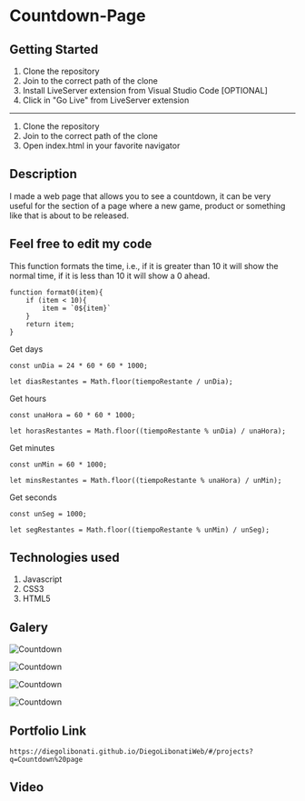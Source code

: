# Countdown-Page

## Getting Started

1. Clone the repository
2. Join to the correct path of the clone
3. Install LiveServer extension from Visual Studio Code [OPTIONAL]
4. Click in "Go Live" from LiveServer extension

---

1. Clone the repository
2. Join to the correct path of the clone
3. Open index.html in your favorite navigator

## Description

I made a web page that allows you to see a countdown, it can be very useful for the section of a page where a new game, product or something like that is about to be released.

## Feel free to edit my code

This function formats the time, i.e., if it is greater than 10 it will show the normal time, if it is less than 10 it will show a 0 ahead.

```
function format0(item){
    if (item < 10){
        item = `0${item}`
    }
    return item;
}
```

Get days

```
const unDia = 24 * 60 * 60 * 1000;

let diasRestantes = Math.floor(tiempoRestante / unDia);
```

Get hours

```
const unaHora = 60 * 60 * 1000;

let horasRestantes = Math.floor((tiempoRestante % unDia) / unaHora);
```

Get minutes

```
const unMin = 60 * 1000;

let minsRestantes = Math.floor((tiempoRestante % unaHora) / unMin);
```

Get seconds

```
const unSeg = 1000;

let segRestantes = Math.floor((tiempoRestante % unMin) / unSeg);
```

## Technologies used

1. Javascript
2. CSS3
3. HTML5

## Galery

![Countdown](https://raw.githubusercontent.com/DiegoLibonati/DiegoLibonatiWeb/main/data/projects/Javascript/Imagenes/countdown-0.jpg)

![Countdown](https://raw.githubusercontent.com/DiegoLibonati/DiegoLibonatiWeb/main/data/projects/Javascript/Imagenes/countdown-1.jpg)

![Countdown](https://raw.githubusercontent.com/DiegoLibonati/DiegoLibonatiWeb/main/data/projects/Javascript/Imagenes/countdown-2.jpg)

![Countdown](https://raw.githubusercontent.com/DiegoLibonati/DiegoLibonatiWeb/main/data/projects/Javascript/Imagenes/countdown-3.jpg)

## Portfolio Link

`https://diegolibonati.github.io/DiegoLibonatiWeb/#/projects?q=Countdown%20page`

## Video
